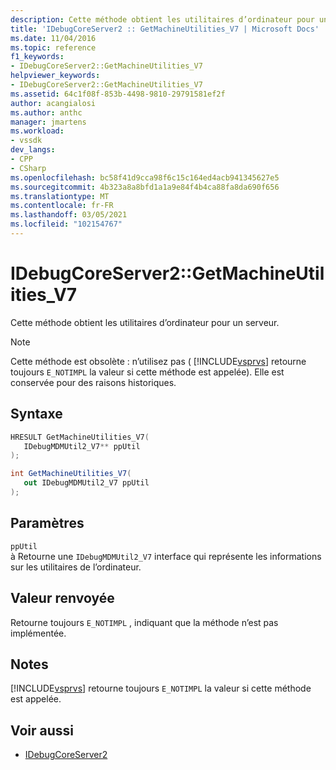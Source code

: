 ```yaml
---
description: Cette méthode obtient les utilitaires d’ordinateur pour un serveur.
title: 'IDebugCoreServer2 :: GetMachineUtilities_V7 | Microsoft Docs'
ms.date: 11/04/2016
ms.topic: reference
f1_keywords:
- IDebugCoreServer2::GetMachineUtilities_V7
helpviewer_keywords:
- IDebugCoreServer2::GetMachineUtilities_V7
ms.assetid: 64c1f08f-853b-4498-9810-29791581ef2f
author: acangialosi
ms.author: anthc
manager: jmartens
ms.workload:
- vssdk
dev_langs:
- CPP
- CSharp
ms.openlocfilehash: bc58f41d9cca98f6c15c164ed4acb941345627e5
ms.sourcegitcommit: 4b323a8a8bfd1a1a9e84f4b4ca88fa8da690f656
ms.translationtype: MT
ms.contentlocale: fr-FR
ms.lasthandoff: 03/05/2021
ms.locfileid: "102154767"
---
```

# <a name="idebugcoreserver2getmachineutilities_v7"></a>IDebugCoreServer2::GetMachineUtilities_V7
Cette méthode obtient les utilitaires d’ordinateur pour un serveur.

> [!NOTE]
> Cette méthode est obsolète : n’utilisez pas ( [!INCLUDE[vsprvs](../../../code-quality/includes/vsprvs_md.md)] retourne toujours `E_NOTIMPL` la valeur si cette méthode est appelée). Elle est conservée pour des raisons historiques.

## <a name="syntax"></a>Syntaxe

```cpp
HRESULT GetMachineUtilities_V7(
   IDebugMDMUtil2_V7** ppUtil
);
```

```csharp
int GetMachineUtilities_V7(
   out IDebugMDMUtil2_V7 ppUtil
);
```

## <a name="parameters"></a>Paramètres
`ppUtil`\
à Retourne une `IDebugMDMUtil2_V7` interface qui représente les informations sur les utilitaires de l’ordinateur.

## <a name="return-value"></a>Valeur renvoyée
 Retourne toujours `E_NOTIMPL` , indiquant que la méthode n’est pas implémentée.

## <a name="remarks"></a>Notes
 [!INCLUDE[vsprvs](../../../code-quality/includes/vsprvs_md.md)] retourne toujours `E_NOTIMPL` la valeur si cette méthode est appelée.

## <a name="see-also"></a>Voir aussi
- [IDebugCoreServer2](../../../extensibility/debugger/reference/idebugcoreserver2.md)
